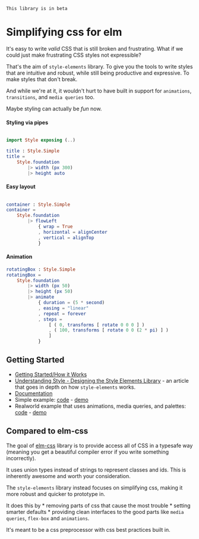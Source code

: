     This library is in beta

# Simplifying css for elm

It's easy to write _valid_ CSS that is still broken and frustrating.  What if we could just make frustrating CSS styles not expressible?

That's the aim of `style-elements` library. To give you the tools to write styles that are intuitive and robust, while still being productive and expressive.  To make styles that don't break.

And while we're at it, it wouldn't hurt to have built in support for `animations`, `transitions`, and `media queries` too.

Maybe styling can actually be _fun_ now.


#### Styling via pipes

```elm

import Style exposing (..)

title : Style.Simple
title =
    Style.foundation
        |> width (px 300)
        |> height auto
```

#### Easy layout

```elm

container : Style.Simple
container =
    Style.foundation
        |> flowLeft
            { wrap = True
            , horizontal = alignCenter
            , vertical = alignTop
            }
```


#### Animation

```elm
rotatingBox : Style.Simple
rotatingBox =
    Style.foundation
        |> width (px 50)
        |> height (px 50)
        |> animate
            { duration = (5 * second)
            , easing = "linear"
            , repeat = forever
            , steps =
                [ ( 0, transforms [ rotate 0 0 0 ] )
                , ( 100, transforms [ rotate 0 0 (2 * pi) ] )
                ]
            }
```

## Getting Started

 * [Getting Started/How it Works](https://github.com/mdgriffith/style-elements/blob/master/HowItWorks.md)
 * [Understanding Style - Designing the Style Elements Library](http://www.mechanical-elephant.com/articles/understanding-style-composition) - an article that goes in depth on how `style-elements` works.
 * [Documentation](http://package.elm-lang.org/packages/mdgriffith/style-elements/latest)
 * Simple example: [code](https://github.com/mdgriffith/elm-style-elements-simple-example) - [demo](https://mdgriffith.github.io/style-elements/simple/)
 * Realworld example that uses animations, media queries, and palettes: [code](https://github.com/mdgriffith/elm-style-elements-complex-example) - [demo](https://mdgriffith.github.io/style-elements/realworld/)



## Compared to elm-css

The goal of [elm-css](https://github.com/rtfeldman/elm-css/) library is to provide access all of CSS in a typesafe way (meaning you get a beautiful compiler error if you write something incorrectly).

It uses union types instead of strings to represent classes and ids.  This is inherently awesome and worth your consideration.


The `style-elements` library instead focuses on simplifying css, making it more robust and quicker to prototype in.

It does this by 
    * removing parts of css that cause the most trouble
    * setting smarter defaults
    * providing clean interfaces to the good parts like `media queries`, `flex-box` and `animations`.

It's meant to be a css preprocessor with css best practices built in.









